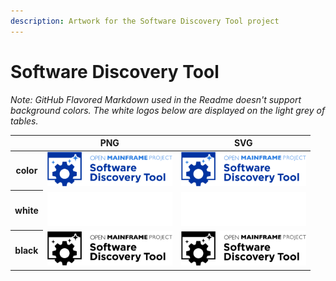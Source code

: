 ```yaml
---
description: Artwork for the Software Discovery Tool project
---
```


# Software Discovery Tool

*Note: GitHub Flavored Markdown used in the Readme doesn't support background colors. The white logos below are displayed on the light grey of tables.*

<table class="logos-table">
	<thead>
		<tr>
			<th></th>
			<th>PNG</th>
			<th>SVG</th>
		</tr>
	</thead>	
    <tbody>
		<tr>
			<th>color</th>
			<td><a href="color/software-discovery-tool-color.png" download><img src="color/software-discovery-tool-color.png" width="200"></a></td>
			<td><a href="color/software-discovery-tool-color.svg" download><img src="color/software-discovery-tool-color.svg" width="200"></a></td>
		</tr>
		<tr>
			<th>white</th>
			<td><a href="white/software-discovery-tool-white.png" download><img src="white/software-discovery-tool-white.png" width="200"></a></td>
			<td><a href="white/software-discovery-tool-white.svg" download><img src="white/software-discovery-tool-white.svg" width="200"></a></td>
		</tr>
		<tr>
			<th>black</th>
			<td><a href="black/software-discovery-tool-black.png" download><img src="black/software-discovery-tool-black.png" width="200"></a></td>
			<td><a href="black/software-discovery-tool-black.svg" download><img src="black/software-discovery-tool-black.svg" width="200"></a></td>
		</tr>
	</tbody>	
</table>



